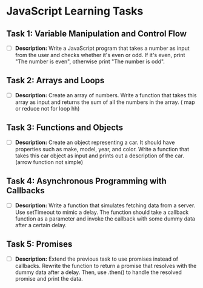 # JavaScript Learning Tasks

## Task 1: Variable Manipulation and Control Flow

- [ ] **Description:** Write a JavaScript program that takes a number as input from the user and checks whether it's even or odd. If it's even, print "The number is even", otherwise print "The number is odd".

## Task 2: Arrays and Loops

- [ ] **Description:** Create an array of numbers. Write a function that takes this array as input and returns the sum of all the numbers in the array.  ( map or reduce not for loop hh)

## Task 3: Functions and Objects

- [ ] **Description:** Create an object representing a car. It should have properties such as make, model, year, and color. Write a function that takes this car object as input and prints out a description of the car.(arrow function not simple)

## Task 4: Asynchronous Programming with Callbacks

- [ ] **Description:** Write a function that simulates fetching data from a server. Use setTimeout to mimic a delay. The function should take a callback function as a parameter and invoke the callback with some dummy data after a certain delay.

## Task 5: Promises

- [ ] **Description:** Extend the previous task to use promises instead of callbacks. Rewrite the function to return a promise that resolves with the dummy data after a delay. Then, use .then() to handle the resolved promise and print the data.
